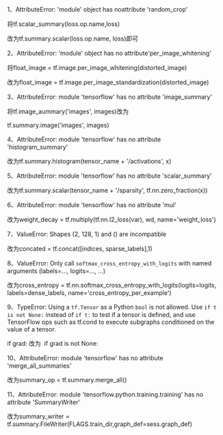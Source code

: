1、AttributeError: 'module' object has noattribute 'random_crop'

将tf.scalar_summary(loss.op.name,loss)

改为tf.summary.scalar(loss.op.name, loss)即可

2、AttributeError: 'module' object has no attribute'per_image_whitening'

将float_image = tf.image.per_image_whitening(distorted_image)

改为float_image = tf.image.per_image_standardization(distorted_image)

3、AttributeError: module 'tensorflow' has no attribute 'image_summary'

将tf.image_aummary('images', images)改为


tf.summary.image('images', images)

4、AttributeError: module 'tensorflow' has no attribute 'histogram_summary'

改为tf.summary.histogram(tensor_name + '/activations', x)

5、AttributeError: module 'tensorflow' has no attribute 'scalar_summary'

改为tf.summary.scalar(tensor_name + '/sparsity', tf.nn.zero_fraction(x))

6、AttributeError: module 'tensorflow' has no attribute 'mul'

改为weight_decay = tf.multiply(tf.nn.l2_loss(var), wd, name='weight_loss')

7、ValueError: Shapes (2, 128, 1) and () are incompatible

改为concated = tf.concat([indices, sparse_labels],1)

8、ValueError: Only call `softmax_cross_entropy_with_logits` with named arguments (labels=..., logits=..., ...)

改为cross_entropy = tf.nn.softmax_cross_entropy_with_logits(logits=logits, labels=dense_labels, name='cross_entropy_per_example')

9、TypeError: Using a `tf.Tensor` as a Python `bool` is not allowed. Use `if t is not None:` instead of `if t:` to test if a tensor is defined, and use TensorFlow ops such as tf.cond to execute subgraphs conditioned on the value of a tensor.

if grad: 改为  if grad is not None:

10、AttributeError: module 'tensorflow' has no attribute 'merge_all_summaries'

改为summary_op = tf.summary.merge_all()

11、AttributeError: module 'tensorflow.python.training.training' has no attribute 'SummaryWriter'

改为summary_writer = tf.summary.FileWriter(FLAGS.train_dir,graph_def=sess.graph_def)


